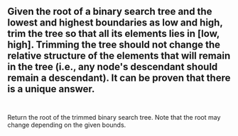 ## Given the root of a binary search tree and the lowest and highest boundaries as low and high, trim the tree so that all its elements lies in [low, high]. Trimming the tree should not change the relative structure of the elements that will remain in the tree (i.e., any node's descendant should remain a descendant). It can be proven that there is a unique answer. <br> <br> 
Return the root of the trimmed binary search tree. Note that the root may change depending on the given bounds. <br> 

